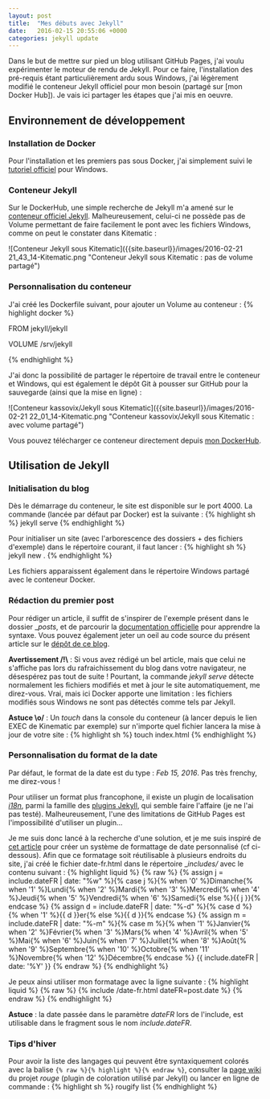 ```yaml
---
layout: post
title:  "Mes débuts avec Jekyll"
date:   2016-02-15 20:55:06 +0000
categories: jekyll update
---
```


Dans le but de mettre sur pied un blog utilisant GitHub Pages, j'ai voulu expérimenter le moteur de rendu de Jekyll. Pour ce faire, l'installation des pré-requis étant particulièrement ardu sous Windows, j'ai légèrement modifié le conteneur Jekyll officiel pour mon besoin (partagé sur [mon Docker Hub]). Je vais ici partager les étapes que j'ai mis en oeuvre.

## Environnement de développement 

### Installation de Docker
Pour l'installation et les premiers pas sous Docker, j'ai simplement suivi le [tutoriel officiel](https://docs.docker.com/windows/) pour Windows.

### Conteneur Jekyll
Sur le DockerHub, une simple recherche de Jekyll m'a amené sur le [conteneur officiel Jekyll](https://hub.docker.com/r/jekyll/jekyll/).
Malheureusement, celui-ci ne possède pas de Volume permettant de faire facilement le pont avec les fichiers Windows, comme on peut le constater dans Kitematic :

![Conteneur Jekyll sous Kitematic]({{site.baseurl}}/images/2016-02-21 21_43_14-Kitematic.png "Conteneur Jekyll sous Kitematic : pas de volume partagé")


### Personnalisation du conteneur
J'ai créé les Dockerfile suivant, pour ajouter un Volume au conteneur :
{% highlight docker %}

FROM jekyll/jekyll

VOLUME /srv/jekyll

{% endhighlight %}

J'ai donc la possibilité de partager le répertoire de travail entre le conteneur et Windows, qui est également le dépôt Git à pousser sur GitHub pour la sauvegarde (ainsi que la mise en ligne) :

![Conteneur kassovix/Jekyll sous Kitematic]({{site.baseurl}}/images/2016-02-21 22_01_14-Kitematic.png "Conteneur kassovix/Jekyll sous Kitematic : avec volume partagé")

Vous pouvez télécharger ce conteneur directement depuis [mon DockerHub](https://hub.docker.com/r/kassovix/jekyll/).

## Utilisation de Jekyll

### Initialisation du blog

Dès le démarrage du conteneur, le site est disponible sur le port 4000. La commande (lancée par défaut par Docker) est la suivante :
{% highlight sh %}
jekyll serve
{% endhighlight %}

Pour initialiser un site (avec l'arborescence des dossiers + des fichiers d'exemple) dans le répertoire courant, il faut lancer :
{% highlight sh %}
jekyll new .
{% endhighlight %}

Les fichiers apparaissent également dans le répertoire Windows partagé avec le conteneur Docker.

### Rédaction du premier post

Pour rédiger un article, il suffit de s'inspirer de l'exemple présent dans le dossier __posts_, et de parcourir la [documentation officielle](https://jekyllrb.com/docs/posts/) pour apprendre la syntaxe. 
Vous pouvez également jeter un oeil au code source du présent article sur le [dépôt de ce blog](https://github.com/kassovix/kassovix.github.io).

**Avertissement /!\\** : Si vous avez rédigé un bel article, mais que celui ne s'affiche pas lors du rafraichissement du blog dans votre navigateur, ne désespérez pas tout de suite !
Pourtant, la commande _jekyll serve_ détecte normalement les fichiers modifiés et met à jour le site automatiquement, me direz-vous. 
Vrai, mais ici Docker apporte une limitation : les fichiers modifiés sous Windows ne sont pas détectés comme tels par Jekyll.

**Astuce \o/** : Un _touch_ dans la console du conteneur (à lancer depuis le lien EXEC de Kinematic par exemple) sur n'importe quel fichier lancera la mise à jour de votre site  :
{% highlight sh %}
touch index.html
{% endhighlight %}

### Personnalisation du format de la date

Par défaut, le format de la date est du type : _Feb 15, 2016_. Pas très frenchy, me direz-vous !

Pour utiliser un format plus francophone, il existe un plugin de localisation [_i18n_](https://github.com/gacha/gacha.id.lv/blob/master/_plugins/i18n_filter.rb), 
parmi la famille des [plugins Jekyll](http://jekyllrb.com/docs/plugins/), qui semble faire l'affaire (je ne l'ai pas testé).
Malheureusement, l'une des limitations de GitHub Pages est l'impossibilité d'utiliser un plugin...

Je me suis donc lancé à la recherche d'une solution, et je me suis inspiré de [cet article](http://christopheducamp.com/w/Jekyll-localiser-la-date#localisation_du_mois) pour créer un système de formattage de date personnalisé (cf ci-dessous). 
Afin que ce formatage soit réutilisable à plusieurs endroits du site, j'ai créé le fichier date-fr.html dans le répertoire __includes/_ avec le contenu suivant :
{% highlight liquid %}
{% raw %}
{% assign j = include.dateFR | date: "%w"  %}{% case j %}{% when '0' %}Dimanche{% when '1' %}Lundi{% when '2' %}Mardi{% when '3' %}Mercredi{% when '4' %}Jeudi{% when '5' %}Vendredi{% when '6' %}Samedi{% else %}{{ j }}{% endcase %}
{% assign d = include.dateFR | date: "%-d" %}{% case d %}{% when '1' %}{{ d }}er{% else %}{{ d }}{% endcase %}
{% assign m = include.dateFR | date: "%-m" %}{% case m %}{% when '1' %}Janvier{% when '2' %}Février{% when '3' %}Mars{% when '4' %}Avril{% when '5' %}Mai{% when '6' %}Juin{% when '7' %}Juillet{% when '8' %}Août{% when '9' %}Septembre{% when '10' %}Octobre{% when '11' %}Novembre{% when '12' %}Décembre{% endcase %} 
{{ include.dateFR | date: '%Y' }}
{% endraw %}
{% endhighlight %}

Je peux ainsi utiliser mon formatage avec la ligne suivante :
{% highlight liquid %}
{% raw %}
{% include /date-fr.html dateFR=post.date %}
{% endraw %}
{% endhighlight %}

**Astuce** : la date passée dans le paramètre _dateFR_ lors de l'include, est utilisable dans le fragment sous le nom _include.dateFR_.

### Tips d'hiver

Pour avoir la liste des langages qui peuvent être syntaxiquement colorés avec la balise `{% raw %}{% highlight %}{% endraw %}`, consulter la [page wiki](https://github.com/jneen/rouge/wiki/List-of-supported-languages-and-lexers) du projet _rouge_ (plugin de coloration utilisé par Jekyll) ou lancer en ligne de commande :
{% highlight sh %}
rougify list
{% endhighlight %}